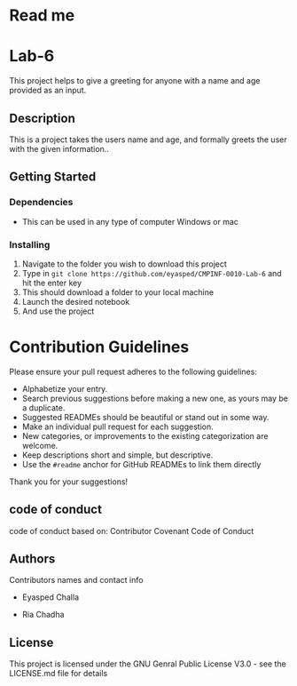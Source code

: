 # Read me 


# Lab-6

This project helps to give a greeting for anyone with a name and age provided as an input.

## Description

This is a project takes the users name and age, and formally greets the user with the given information..

## Getting Started

### Dependencies

- This can be used in any type of computer Windows or mac

### Installing

1. Navigate to the folder you wish to download this project 
2. Type in `git clone https://github.com/eyasped/CMPINF-0010-Lab-6` and hit the enter key
3. This should download a folder to your local machine 
4. Launch the desired notebook
5. And use the project

# Contribution Guidelines

Please ensure your pull request adheres to the following guidelines:

- Alphabetize your entry.
- Search previous suggestions before making a new one, as yours may be a duplicate.
- Suggested READMEs should be beautiful or stand out in some way.
- Make an individual pull request for each suggestion.
- New categories, or improvements to the existing categorization are welcome.
- Keep descriptions short and simple, but descriptive.
- Use the `#readme` anchor for GitHub READMEs to link them directly

Thank you for your suggestions!

## code of conduct 
code of conduct based on: Contributor Covenant Code of Conduct

## Authors

Contributors names and contact info

- Eyasped Challa

- Ria Chadha

## License

This project is licensed under the GNU Genral Public License V3.0 - see the LICENSE.md file for details



